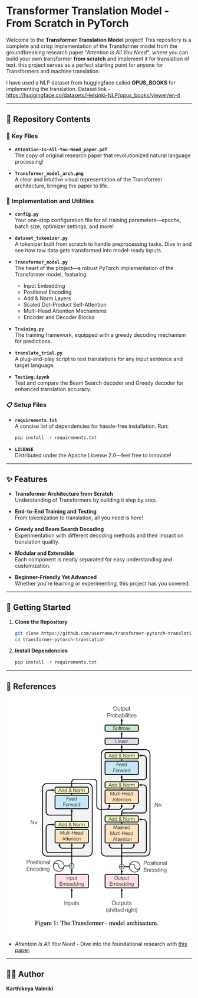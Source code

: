 
# Transformer Translation Model - From Scratch in PyTorch  

Welcome to the **Transformer Translation Model** project! This repository is a complete and crisp implementation of the Transformer model from the groundbreaking research paper *"Attention Is All You Need"*, where you can build your own transformer **from scratch** and implement it for translation of text. this project serves as a perfect starting point for anyone for Transformers and machine translation.  

I have used a NLP dataset from huggingface called **OPUS_BOOKS** for implementing the translation. 
Dataset link - https://huggingface.co/datasets/Helsinki-NLP/opus_books/viewer/en-it

---

## 📂 Repository Contents  

### 🔖 Key Files  
- **`Attention-Is-All-You-Need_paper.pdf`**  
  The copy of original research paper that revolutionized natural language processing!  

- **`Transformer_model_arch.png`**  
  A clear and intuitive visual representation of the Transformer architecture, bringing the paper to life.  

### 🔧 Implementation and Utilities  
- **`config.py`**  
  Your one-stop configuration file for all training parameters—epochs, batch size, optimizer settings, and more!  

- **`dataset_tokenizer.py`**  
  A tokenizer built from scratch to handle preprocessing tasks. Dive in and see how raw data gets transformed into model-ready inputs.  

- **`Transformer_model.py`**  
  The heart of the project—a robust PyTorch implementation of the Transformer model, featuring:  
  - Input Embedding  
  - Positional Encoding  
  - Add & Norm Layers  
  - Scaled Dot-Product Self-Attention  
  - Multi-Head Attention Mechanisms  
  - Encoder and Decoder Blocks  

- **`Training.py`**  
  The training framework, equipped with a greedy decoding mechanism for predictions.  

- **`translate_trial.py`**  
  A plug-and-play script to test translations for any input sentence and target language.  

- **`Testing.ipynb`**  
  Test and compare the Beam Search decoder and Greedy decoder for enhanced translation accuracy.  

### 📋 Setup Files  
- **`requirements.txt`**  
  A concise list of dependencies for hassle-free installation. Run:  
  ```bash
  pip install -r requirements.txt
  ```  

- **`LICENSE`**  
  Distributed under the Apache License 2.0—feel free to innovate!  

---

## ✨ Features  

- **Transformer Architecture from Scratch**  
  Understanding of Transformers by building it step by step.  

- **End-to-End Training and Testing**  
  From tokenization to translation, all you need is here!  

- **Greedy and Beam Search Decoding**  
  Experimentation with different decoding methods and their impact on translation quality.  

- **Modular and Extensible**  
  Each component is neatly separated for easy understanding and customization.  

- **Beginner-Friendly Yet Advanced**  
  Whether you're learning or experimenting, this project has you covered.  

---

## 📜 Getting Started  

1. **Clone the Repository**  
   ```bash
   git clone https://github.com/username/transformer-pytorch-translation.git
   cd transformer-pytorch-translation
   ```  

2. **Install Dependencies**  
   ```bash
   pip install -r requirements.txt
   ```  


---

## 📘 References  

![Transformer Architecture](Transformer_model_arch.png)  

- *Attention Is All You Need* - Dive into the foundational research with [this paper](Attention-Is-All-You-Need_paper.pdf).  

---

## 🧑‍💻 Author  

**Karthikeya Valmiki**  
